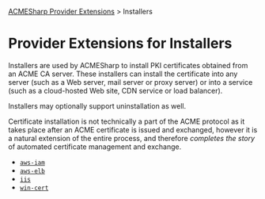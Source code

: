 ﻿[ACMESharp Provider Extensions](../) > Installers

# Provider Extensions for Installers

Installers are used by ACMESharp to install PKI certificates obtained from
an ACME CA server.  These installers can install the certificate into any
server (such as a Web server, mail server or proxy server) or into a
service (such as a cloud-hosted Web site, CDN service or load balancer).

Installers may optionally support uninstallation as well.

Certificate installation is not technically a part of the ACME protocol as
it takes place after an ACME certificate is issued and exchanged, however
it is a natural extension of the entire process, and therefore *completes
the story* of automated certificate management and exchange.

* [`aws-iam`](aws-iam.md)
* [`aws-elb`](aws-elb.md)
* [`iis`](iis.md)
* [`win-cert`](win-cert.md)
